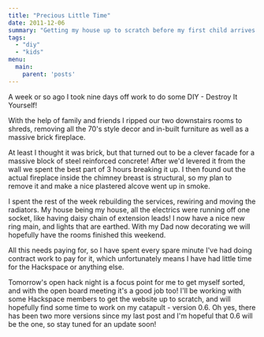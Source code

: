 ```yaml
---
title: "Precious Little Time"
date: 2011-12-06
summary: "Getting my house up to scratch before my first child arrives."
tags: 
  - "diy"
  - "kids"
menu:
  main:
    parent: 'posts'
---
```

A week or so ago I took nine days off work to do some DIY - Destroy It Yourself!

With the help of family and friends I ripped our two downstairs rooms to shreds, removing all the 70's style decor and in-built furniture as well as a massive brick fireplace.

At least I thought it was brick, but that turned out to be a clever facade for a massive block of steel reinforced concrete!  After we'd levered it from the wall we spent the best part of 3 hours breaking it up.  I then found out the actual fireplace inside the chimney breast is structural, so my plan to remove it and make a nice plastered alcove went up in smoke.

I spent the rest of the week rebuilding the services, rewiring and moving the radiators.  My house being my house, all the electrics were running off one socket, like having daisy chain of extension leads!  I now have a nice new ring main, and lights that are earthed.  With my Dad now decorating we will hopefully have the rooms finished this weekend.

All this needs paying for, so I have spent every spare minute I've had doing contract work to pay for it, which unfortunately means I have had little time for the Hackspace or anything else.

Tomorrow's open hack night is a focus point for me to get myself sorted, and with the open board meeting it's a good job too! I'll be working with some Hackspace members to get the website up to scratch, and will hopefully find some time to work on my catapult - version 0.6. Oh yes, there has been two more versions since my last post and I'm hopeful that 0.6 will be the one, so stay tuned for an update soon!
